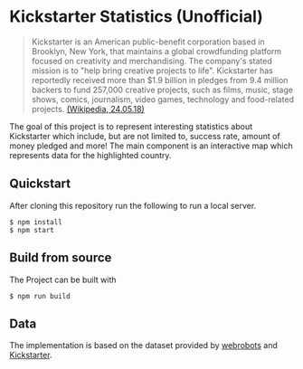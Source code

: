 # Kickstarter Statistics (Unofficial)
>Kickstarter is an American public-benefit corporation based in Brooklyn, New York, that maintains a global crowdfunding platform focused on creativity and merchandising. The company's stated mission is to "help bring creative projects to life". Kickstarter has reportedly received more than $1.9 billion in pledges from 9.4 million backers to fund 257,000 creative projects, such as films, music, stage shows, comics, journalism, video games, technology and food-related projects. [(Wikipedia, 24.05.18)](https://en.wikipedia.org/wiki/Kickstarter)

The goal of this project is to represent interesting statistics about Kickstarter which include, but are not limited to, success rate, amount of money pledged and more! 
The main component is an interactive map which represents data for the highlighted country.  

## Quickstart
After cloning this repository run the following to run a local server.
```
$ npm install
$ npm start
```

## Build from source
The Project can be built with
```
$ npm run build
```

## Data
The implementation is based on the dataset provided by [webrobots](https://webrobots.io/kickstarter-datasets/) and [Kickstarter](https://www.kickstarter.com/help/stats).
